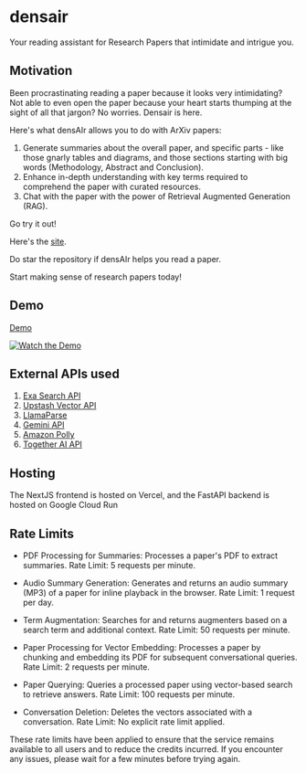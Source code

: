 # densair

Your reading assistant for Research Papers that intimidate and intrigue you.

## Motivation

Been procrastinating reading a paper because it looks very intimidating? Not able to even open the paper because your heart starts thumping at the sight of all that jargon? No worries. Densair is here.

Here's what densAIr allows you to do with ArXiv papers:

1. Generate summaries about the overall paper, and specific parts - like those gnarly tables and diagrams, and those sections starting with big words (Methodology, Abstract and Conclusion).
2. Enhance in-depth understanding with key terms required to comprehend the paper with curated resources.
3. Chat with the paper with the power of Retrieval Augmented Generation (RAG).

Go try it out!

Here's the [site](https://densair.vercel.app).

Do star the repository if densAIr helps you read a paper.

Start making sense of research papers today!

## Demo

[Demo](/home/themohitnair/Videos/Screencasts/output.gif)

[![Watch the Demo](https://img.youtube.com/vi/q9tf5TN9OnQ/0.jpg)](https://www.youtube.com/watch?v=q9tf5TN9OnQ)

## External APIs used

1. [Exa Search API](https://exa.ai/)
2. [Upstash Vector API](upstash.com/docs/vector/overall/whatisvector)
3. [LlamaParse](https://docs.llamaindex.ai/en/stable/llama_cloud/llama_parse/)
4. [Gemini API](https://ai.google.dev/gemini-api/docs)
5. [Amazon Polly](https://aws.amazon.com/polly/)
6. [Together AI API](https://www.together.ai/)

## Hosting

The NextJS frontend is hosted on Vercel, and the FastAPI backend is hosted on Google Cloud Run

## Rate Limits

* PDF Processing for Summaries:
Processes a paper's PDF to extract summaries.
Rate Limit: 5 requests per minute.

* Audio Summary Generation:
Generates and returns an audio summary (MP3) of a paper for inline playback in the browser.
Rate Limit: 1 request per day.

* Term Augmentation:
Searches for and returns augmenters based on a search term and additional context.
Rate Limit: 50 requests per minute.

* Paper Processing for Vector Embedding:
Processes a paper by chunking and embedding its PDF for subsequent conversational queries.
Rate Limit: 2 requests per minute.

* Paper Querying:
Queries a processed paper using vector-based search to retrieve answers.
Rate Limit: 100 requests per minute.

* Conversation Deletion:
Deletes the vectors associated with a conversation.
Rate Limit: No explicit rate limit applied.

These rate limits have been applied to ensure that the service remains available to all users and to reduce the credits incurred. If you encounter any issues, please wait for a few minutes before trying again.
